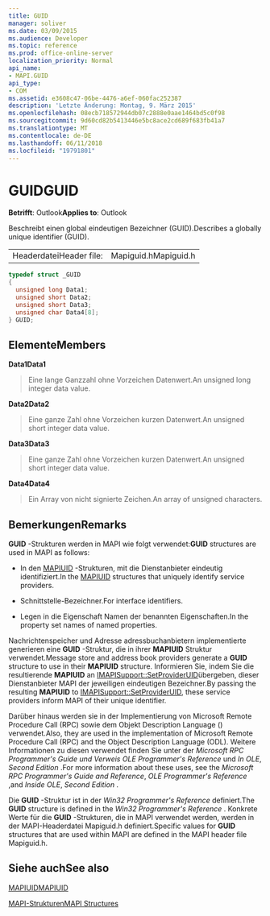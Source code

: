 ```yaml
---
title: GUID
manager: soliver
ms.date: 03/09/2015
ms.audience: Developer
ms.topic: reference
ms.prod: office-online-server
localization_priority: Normal
api_name:
- MAPI.GUID
api_type:
- COM
ms.assetid: e3608c47-06be-4476-a6ef-060fac252387
description: 'Letzte Änderung: Montag, 9. März 2015'
ms.openlocfilehash: 08ecb718572944db07c2888e0aae1464bd5c0f98
ms.sourcegitcommit: 9d60cd82b5413446e5bc8ace2cd689f683fb41a7
ms.translationtype: MT
ms.contentlocale: de-DE
ms.lasthandoff: 06/11/2018
ms.locfileid: "19791801"
---
```

# <a name="guid"></a><span data-ttu-id="1694b-103">GUID</span><span class="sxs-lookup"><span data-stu-id="1694b-103">GUID</span></span>

  
  
<span data-ttu-id="1694b-104">**Betrifft**: Outlook</span><span class="sxs-lookup"><span data-stu-id="1694b-104">**Applies to**: Outlook</span></span> 
  
<span data-ttu-id="1694b-105">Beschreibt einen global eindeutigen Bezeichner (GUID).</span><span class="sxs-lookup"><span data-stu-id="1694b-105">Describes a globally unique identifier (GUID).</span></span> 
  
|||
|:-----|:-----|
|<span data-ttu-id="1694b-106">Headerdatei</span><span class="sxs-lookup"><span data-stu-id="1694b-106">Header file:</span></span>  <br/> |<span data-ttu-id="1694b-107">Mapiguid.h</span><span class="sxs-lookup"><span data-stu-id="1694b-107">Mapiguid.h</span></span>  <br/> |
   
```cpp
typedef struct _GUID
{
  unsigned long Data1;
  unsigned short Data2;
  unsigned short Data3;
  unsigned char Data4[8];
} GUID;

```

## <a name="members"></a><span data-ttu-id="1694b-108">Elemente</span><span class="sxs-lookup"><span data-stu-id="1694b-108">Members</span></span>

 <span data-ttu-id="1694b-109">**Data1**</span><span class="sxs-lookup"><span data-stu-id="1694b-109">**Data1**</span></span>
  
> <span data-ttu-id="1694b-110">Eine lange Ganzzahl ohne Vorzeichen Datenwert.</span><span class="sxs-lookup"><span data-stu-id="1694b-110">An unsigned long integer data value.</span></span>
    
 <span data-ttu-id="1694b-111">**Data2**</span><span class="sxs-lookup"><span data-stu-id="1694b-111">**Data2**</span></span>
  
> <span data-ttu-id="1694b-112">Eine ganze Zahl ohne Vorzeichen kurzen Datenwert.</span><span class="sxs-lookup"><span data-stu-id="1694b-112">An unsigned short integer data value.</span></span>
    
 <span data-ttu-id="1694b-113">**Data3**</span><span class="sxs-lookup"><span data-stu-id="1694b-113">**Data3**</span></span>
  
> <span data-ttu-id="1694b-114">Eine ganze Zahl ohne Vorzeichen kurzen Datenwert.</span><span class="sxs-lookup"><span data-stu-id="1694b-114">An unsigned short integer data value.</span></span>
    
 <span data-ttu-id="1694b-115">**Data4**</span><span class="sxs-lookup"><span data-stu-id="1694b-115">**Data4**</span></span>
  
> <span data-ttu-id="1694b-116">Ein Array von nicht signierte Zeichen.</span><span class="sxs-lookup"><span data-stu-id="1694b-116">An array of unsigned characters.</span></span>
    
## <a name="remarks"></a><span data-ttu-id="1694b-117">Bemerkungen</span><span class="sxs-lookup"><span data-stu-id="1694b-117">Remarks</span></span>

 <span data-ttu-id="1694b-118">**GUID** -Strukturen werden in MAPI wie folgt verwendet:</span><span class="sxs-lookup"><span data-stu-id="1694b-118">**GUID** structures are used in MAPI as follows:</span></span> 
  
- <span data-ttu-id="1694b-119">In den [MAPIUID](mapiuid.md) -Strukturen, mit die Dienstanbieter eindeutig identifiziert.</span><span class="sxs-lookup"><span data-stu-id="1694b-119">In the [MAPIUID](mapiuid.md) structures that uniquely identify service providers.</span></span> 
    
- <span data-ttu-id="1694b-120">Schnittstelle-Bezeichner.</span><span class="sxs-lookup"><span data-stu-id="1694b-120">For interface identifiers.</span></span>
    
- <span data-ttu-id="1694b-121">Legen in die Eigenschaft Namen der benannten Eigenschaften.</span><span class="sxs-lookup"><span data-stu-id="1694b-121">In the property set names of named properties.</span></span> 
    
<span data-ttu-id="1694b-122">Nachrichtenspeicher und Adresse adressbuchanbietern implementierte generieren eine **GUID** -Struktur, die in ihrer **MAPIUID** Struktur verwendet.</span><span class="sxs-lookup"><span data-stu-id="1694b-122">Message store and address book providers generate a **GUID** structure to use in their **MAPIUID** structure.</span></span> <span data-ttu-id="1694b-123">Informieren Sie, indem Sie die resultierende **MAPIUID** an [IMAPISupport::SetProviderUID](imapisupport-setprovideruid.md)übergeben, dieser Dienstanbieter MAPI der jeweiligen eindeutigen Bezeichner.</span><span class="sxs-lookup"><span data-stu-id="1694b-123">By passing the resulting **MAPIUID** to [IMAPISupport::SetProviderUID](imapisupport-setprovideruid.md), these service providers inform MAPI of their unique identifier.</span></span>
  
<span data-ttu-id="1694b-124">Darüber hinaus werden sie in der Implementierung von Microsoft Remote Procedure Call (RPC) sowie dem Objekt Description Language () verwendet.</span><span class="sxs-lookup"><span data-stu-id="1694b-124">Also, they are used in the implementation of Microsoft Remote Procedure Call (RPC) and the Object Description Language (ODL).</span></span> <span data-ttu-id="1694b-125">Weitere Informationen zu diesen verwendet finden Sie unter der *Microsoft RPC Programmer's Guide und Verweis* *OLE Programmer's Reference* und *In OLE*, *Second Edition* .</span><span class="sxs-lookup"><span data-stu-id="1694b-125">For more information about these uses, see the  *Microsoft RPC Programmer's Guide and Reference*, *OLE Programmer's Reference*  ,and  *Inside OLE*, *Second Edition*  .</span></span> 
  
<span data-ttu-id="1694b-126">Die **GUID** -Struktur ist in der *Win32 Programmer's Reference* definiert.</span><span class="sxs-lookup"><span data-stu-id="1694b-126">The **GUID** structure is defined in the  *Win32 Programmer's Reference*  .</span></span> <span data-ttu-id="1694b-127">Konkrete Werte für die **GUID** -Strukturen, die in MAPI verwendet werden, werden in der MAPI-Headerdatei Mapiguid.h definiert.</span><span class="sxs-lookup"><span data-stu-id="1694b-127">Specific values for **GUID** structures that are used within MAPI are defined in the MAPI header file Mapiguid.h.</span></span> 
  
## <a name="see-also"></a><span data-ttu-id="1694b-128">Siehe auch</span><span class="sxs-lookup"><span data-stu-id="1694b-128">See also</span></span>



[<span data-ttu-id="1694b-129">MAPIUID</span><span class="sxs-lookup"><span data-stu-id="1694b-129">MAPIUID</span></span>](mapiuid.md)


[<span data-ttu-id="1694b-130">MAPI-Strukturen</span><span class="sxs-lookup"><span data-stu-id="1694b-130">MAPI Structures</span></span>](mapi-structures.md)

